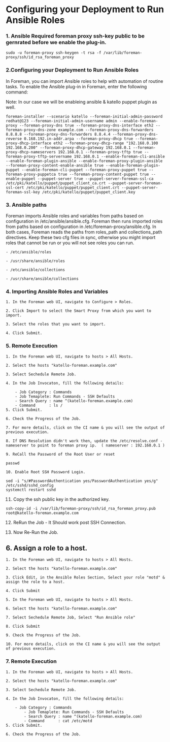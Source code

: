 # Configuring your Deployment to Run Ansible Roles

### 1. Ansible Required foreman proxy ssh-key public to be gernrated before we enable the plug-in.
```
sudo -u foreman-proxy ssh-keygen -t rsa -f /var/lib/foreman-proxy/ssh/id_rsa_foreman_proxy
```

### 2.Configuring your Deployment to Run Ansible Roles 
	   
In Foreman, you can import Ansible roles to help with automation of routine tasks. To enable the Ansible plug-in in Foreman, enter the following command:

Note: In our case we will be enableing ansible & katello puppet plugin as well.  
```
foreman-installer --scenario katello --foreman-initial-admin-password redhat@123 --foreman-initial-admin-username admin --enable-foreman-proxy --foreman-proxy-dns true --foreman-proxy-dns-interface eth2 --foreman-proxy-dns-zone example.com --foreman-proxy-dns-forwarders 8.8.8.8 --foreman-proxy-dns-forwarders 8.8.4.4 --foreman-proxy-dns-reverse 0.168.192.in-addr.arpa --foreman-proxy-dhcp true --foreman-proxy-dhcp-interface eth2 --foreman-proxy-dhcp-range "192.168.0.100 192.168.0.200" --foreman-proxy-dhcp-gateway 192.168.0.1 --foreman-proxy-dhcp-nameservers 192.168.0.1 --foreman-proxy-tftp true --foreman-proxy-tftp-servername 192.168.0.1 --enable-foreman-cli-ansible --enable-foreman-plugin-ansible --enable-foreman-proxy-plugin-ansible --foreman-proxy-content-enable-ansible true --enable-foreman-plugin-puppet --enable-foreman-cli-puppet --foreman-proxy-puppet true --foreman-proxy-puppetca true --foreman-proxy-content-puppet true --enable-puppet --puppet-server true --puppet-server-foreman-ssl-ca /etc/pki/katello/puppet/puppet_client_ca.crt --puppet-server-foreman-ssl-cert /etc/pki/katello/puppet/puppet_client.crt --puppet-server-foreman-ssl-key /etc/pki/katello/puppet/puppet_client.key 
```

### 3. Ansible paths
  
Foreman imports Ansible roles and variables from paths based on configuration in /etc/ansible/ansible.cfg. Foreman then runs imported roles from paths based on configuration in /etc/foreman-proxy/ansible.cfg. In both cases, Foreman reads the paths from roles_path and collections_path directives. Keep these two cfg files in sync, otherwise you might import roles that cannot be run or you will not see roles you can run.

```
- /etc/ansible/roles

- /usr/share/ansible/roles

- /etc/ansible/collections

- /usr/share/ansible/collections
```

### 4. Importing Ansible Roles and Variables

```
1. In the Foreman web UI, navigate to Configure > Roles.

2. Click Import to select the Smart Proxy from which you want to import.

3. Select the roles that you want to import.

4. Click Submit.
```


### 5. Remote Execution 
```
1. In the Foreman web UI, navigate to hosts > All Hosts.

2. Select the hosts "katello-foreman.example.com"

3. Select Sechedule Remote Job.

4. In the Job Invocaton, fill the following details: 

    - Job Category : Commands 
	- Job Temaplete: Run Commands - SSH Defaults 
	- Search Query : name ^(katello-foreman.example.com)
	- Command      : ls /
5. Click Submit.	

6. Check the Progress of the Job. 

7. For more details, click on the CI name & you will see the output of previous execution. 

8. If DNS Resolution didn't work then, update the /etc/resolve.conf - nameserver to point to foreman proxy ip.  ( nameserver : 192.168.0.1 )

9. ReCall the Password of the Root User or reset 
```
```
passwd
```
``` 
10. Enable Root SSH Password Login. 
```
```
sed -i "s/#PasswordAuthentication yes/PasswordAuthentication yes/g" /etc/sshd/sshd_config
systemctl restart sshd 
```


11. Copy the ssh public key in the authorized key. 
```
ssh-copy-id -i /var/lib/foreman-proxy/ssh/id_rsa_foreman_proxy.pub root@katello-foreman.example.com
```

12. ReRun the Job - It Should work post SSH Connection.  

11. Now Re-Run the Job. 


## 6. Assign a role to a host. 
```
1. In the Foreman web UI, navigate to hosts > All Hosts.

2. Select the hosts "katello-foreman.example.com"

3. Click Edit, in the Ansible Roles Section, Select your role "motd" & assign the role to a host. 

4. Click Submit

5. In the Foreman web UI, navigate to hosts > All Hosts.

6. Select the hosts "katello-foreman.example.com"

7. Select Sechedule Remote Job, Select "Run Ansible role" 

8. Click Submit

9. Check the Progress of the Job. 

10. For more details, click on the CI name & you will see the output of previous execution.

```

### 7. Remote Execution
```
1. In the Foreman web UI, navigate to hosts > All Hosts.

2. Select the hosts "katello-foreman.example.com"

3. Select Sechedule Remote Job.

4. In the Job Invocaton, fill the following details:

    - Job Category : Commands
        - Job Temaplete: Run Commands - SSH Defaults
        - Search Query : name ^(katello-foreman.example.com)
        - Command      : cat /etc/motd
5. Click Submit.

6. Check the Progress of the Job.
```
